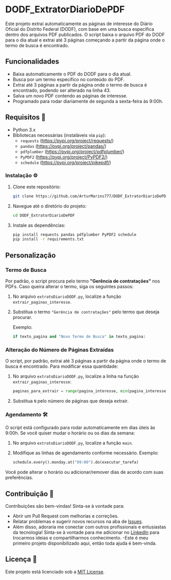 # DODF_ExtratorDiarioDePDF

Este projeto extrai automaticamente as páginas de interesse do Diário Oficial do Distrito Federal (DODF), com base em uma busca específica dentro dos arquivos PDF publicados. O script baixa o arquivo PDF do DODF para o dia atual e extrai até 3 páginas começando a partir da página onde o termo de busca é encontrado.
## Funcionalidades

- Baixa automaticamente o PDF do DODF para o dia atual.
- Busca por um termo específico no conteúdo do PDF.
- Extrai até 3 páginas a partir da página onde o termo de busca é encontrado, podendo ser alterado na linha 43.
- Salva um novo PDF contendo as páginas de interesse.
- Programado para rodar diariamente de segunda a sexta-feira às 9:00h.

## Requisitos 🔧

- Python 3.x
- Bibliotecas necessárias (instaláveis via `pip`):
  - `requests` (https://pypi.org/project/requests/)
  - `pandas` (https://pypi.org/project/pandas/)
  - `pdfplumber` (https://pypi.org/project/pdfplumber/)
  - `PyPDF2` (https://pypi.org/project/PyPDF2/)
  - `schedule` (https://pypi.org/project/pikepdf/)

### Instalação ⚙️

1. Clone este repositório:
   ```bash
   git clone https://github.com/ArturMarins777/DODF_ExtratorDiarioDePDF.git

2. Navegue até o diretório do projeto:
   ```bash
   cd DODF_ExtratorDiarioDePDF

3. Instale as dependências:
   ```bash
   pip install requests pandas pdfplumber PyPDF2 schedule
   pip install -r requirements.txt

## Personalização

### Termo de Busca

Por padrão, o script procura pelo termo **"Gerência de contratações"** nos PDFs. Caso queira alterar o termo, siga os seguintes passos:

1. No arquivo `extratoDiarioDODF.py`, localize a função `extrair_paginas_interesse`.
2. Substitua o termo `"Gerência de contratações"` pelo termo que deseja procurar.

    Exemplo:

    ```python
    if texto_pagina and "Novo Termo de Busca" in texto_pagina:
    ```

### Alteração do Número de Páginas Extraídas

O script, por padrão, extrai até 3 páginas a partir da página onde o termo de busca é encontrado. Para modificar essa quantidade:

1. No arquivo `extratoDiarioDODF.py`, localize a linha na função `extrair_paginas_interesse`:

    ```python
    paginas_para_extrair = range(pagina_interesse, min(pagina_interesse + N, num_paginas))
    ```

2. Substitua `N` pelo número de páginas que deseja extrair.

### Agendamento 🛠️

O script está configurado para rodar automaticamente em dias úteis às 9:00h. Se você quiser mudar o horário ou os dias da semana:

1. No arquivo `extratoDiarioDODF.py`, localize a função `main`.
2. Modifique as linhas de agendamento conforme necessário. Exemplo:

    ```python
    schedule.every().monday.at("09:00").do(executar_tarefa)
    ```

Você pode alterar o horário ou adicionar/remover dias de acordo com suas preferências.

## Contribuição 🤝

Contribuições são bem-vindas! Sinta-se à vontade para:

- Abrir um Pull Request com melhorias e correções.
- Relatar problemas e sugerir novos recursos na aba de [Issues](https://github.com/DODF_ExtratorDiarioDePDF/issues).
- Além disso, adoraria me conectar com outros profissionais e entusiastas da tecnologia! Sinta-se à vontade para me adicionar no [LinkedIn](https://www.linkedin.com/in/arturmarins/) para trocarmos ideias e compartilharmos conhecimento.
-Este é meu primeiro projeto disponibilizado aqui, então toda ajuda é bem-vinda.

## Licença 📜

Este projeto está licenciado sob a [MIT License](LICENSE).

